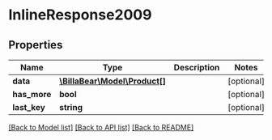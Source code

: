 # InlineResponse2009

## Properties
Name | Type | Description | Notes
------------ | ------------- | ------------- | -------------
**data** | [**\BillaBear\Model\Product[]**](Product.md) |  | [optional] 
**has_more** | **bool** |  | [optional] 
**last_key** | **string** |  | [optional] 

[[Back to Model list]](../../README.md#documentation-for-models) [[Back to API list]](../../README.md#documentation-for-api-endpoints) [[Back to README]](../../README.md)

